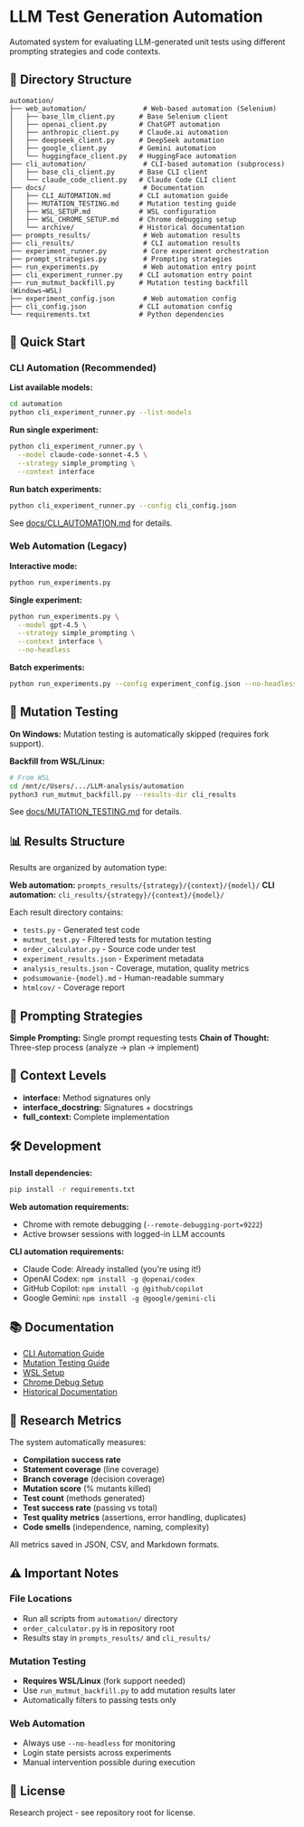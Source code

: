 # LLM Test Generation Automation

Automated system for evaluating LLM-generated unit tests using different prompting strategies and code contexts.

## 📁 Directory Structure

```
automation/
├── web_automation/              # Web-based automation (Selenium)
│   ├── base_llm_client.py      # Base Selenium client
│   ├── openai_client.py        # ChatGPT automation
│   ├── anthropic_client.py     # Claude.ai automation
│   ├── deepseek_client.py      # DeepSeek automation
│   ├── google_client.py        # Gemini automation
│   └── huggingface_client.py   # HuggingFace automation
├── cli_automation/              # CLI-based automation (subprocess)
│   ├── base_cli_client.py      # Base CLI client
│   └── claude_code_client.py   # Claude Code CLI client
├── docs/                        # Documentation
│   ├── CLI_AUTOMATION.md       # CLI automation guide
│   ├── MUTATION_TESTING.md     # Mutation testing guide
│   ├── WSL_SETUP.md            # WSL configuration
│   ├── WSL_CHROME_SETUP.md     # Chrome debugging setup
│   └── archive/                # Historical documentation
├── prompts_results/             # Web automation results
├── cli_results/                 # CLI automation results
├── experiment_runner.py         # Core experiment orchestration
├── prompt_strategies.py         # Prompting strategies
├── run_experiments.py           # Web automation entry point
├── cli_experiment_runner.py    # CLI automation entry point
├── run_mutmut_backfill.py      # Mutation testing backfill (Windows→WSL)
├── experiment_config.json       # Web automation config
├── cli_config.json             # CLI automation config
└── requirements.txt            # Python dependencies
```

## 🚀 Quick Start

### CLI Automation (Recommended)

**List available models:**
```bash
cd automation
python cli_experiment_runner.py --list-models
```

**Run single experiment:**
```bash
python cli_experiment_runner.py \
  --model claude-code-sonnet-4.5 \
  --strategy simple_prompting \
  --context interface
```

**Run batch experiments:**
```bash
python cli_experiment_runner.py --config cli_config.json
```

See [docs/CLI_AUTOMATION.md](docs/CLI_AUTOMATION.md) for details.

### Web Automation (Legacy)

**Interactive mode:**
```bash
python run_experiments.py
```

**Single experiment:**
```bash
python run_experiments.py \
  --model gpt-4.5 \
  --strategy simple_prompting \
  --context interface \
  --no-headless
```

**Batch experiments:**
```bash
python run_experiments.py --config experiment_config.json --no-headless
```

## 🧪 Mutation Testing

**On Windows:** Mutation testing is automatically skipped (requires fork support).

**Backfill from WSL/Linux:**
```bash
# From WSL
cd /mnt/c/Users/.../LLM-analysis/automation
python3 run_mutmut_backfill.py --results-dir cli_results
```

See [docs/MUTATION_TESTING.md](docs/MUTATION_TESTING.md) for details.

## 📊 Results Structure

Results are organized by automation type:

**Web automation:** `prompts_results/{strategy}/{context}/{model}/`
**CLI automation:** `cli_results/{strategy}/{context}/{model}/`

Each result directory contains:
- `tests.py` - Generated test code
- `mutmut_test.py` - Filtered tests for mutation testing
- `order_calculator.py` - Source code under test
- `experiment_results.json` - Experiment metadata
- `analysis_results.json` - Coverage, mutation, quality metrics
- `podsumowanie-{model}.md` - Human-readable summary
- `htmlcov/` - Coverage report

## 🔧 Prompting Strategies

**Simple Prompting:** Single prompt requesting tests
**Chain of Thought:** Three-step process (analyze → plan → implement)

## 📝 Context Levels

- **interface:** Method signatures only
- **interface_docstring:** Signatures + docstrings
- **full_context:** Complete implementation

## 🛠️ Development

**Install dependencies:**
```bash
pip install -r requirements.txt
```

**Web automation requirements:**
- Chrome with remote debugging (`--remote-debugging-port=9222`)
- Active browser sessions with logged-in LLM accounts

**CLI automation requirements:**
- Claude Code: Already installed (you're using it!)
- OpenAI Codex: `npm install -g @openai/codex`
- GitHub Copilot: `npm install -g @github/copilot`
- Google Gemini: `npm install -g @google/gemini-cli`

## 📚 Documentation

- [CLI Automation Guide](docs/CLI_AUTOMATION.md)
- [Mutation Testing Guide](docs/MUTATION_TESTING.md)
- [WSL Setup](docs/WSL_SETUP.md)
- [Chrome Debug Setup](docs/WSL_CHROME_SETUP.md)
- [Historical Documentation](docs/archive/)

## 🎯 Research Metrics

The system automatically measures:
- **Compilation success rate**
- **Statement coverage** (line coverage)
- **Branch coverage** (decision coverage)
- **Mutation score** (% mutants killed)
- **Test count** (methods generated)
- **Test success rate** (passing vs total)
- **Test quality metrics** (assertions, error handling, duplicates)
- **Code smells** (independence, naming, complexity)

All metrics saved in JSON, CSV, and Markdown formats.

## ⚠️ Important Notes

### File Locations
- Run all scripts from `automation/` directory
- `order_calculator.py` is in repository root
- Results stay in `prompts_results/` and `cli_results/`

### Mutation Testing
- **Requires WSL/Linux** (fork support needed)
- Use `run_mutmut_backfill.py` to add mutation results later
- Automatically filters to passing tests only

### Web Automation
- Always use `--no-headless` for monitoring
- Login state persists across experiments
- Manual intervention possible during execution

## 📄 License

Research project - see repository root for license.
